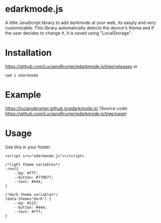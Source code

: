 # edarkmode.js
A little JavaScript library to add darkmode at your web, its easyly and very customizable.
This library automatically detects the device's thema and if the user decides to change it, it is saved using "LocalStorage".

# Installation
https://github.com/LucianoBrumer/edarkmode.js/tree/releases
or
```
npm i edarkmode
```

# Example
https://lucianobrumer.github.io/edarkmode.js/
(Source code: https://github.com/LucianoBrumer/edarkmode.js/tree/page)

# Usage
Use this in your footer:
```
<script src="edarkmode.js"></script>
```
```
/*light theme variables*/
:root{
	--bg: #fff;
	--button: #77DD77;
	--text: #444;
}

/*dark theme variables*/
[data-theme="dark"] {
	--bg: #222;
	--button: #444;
    --text: #fff;
}
```
